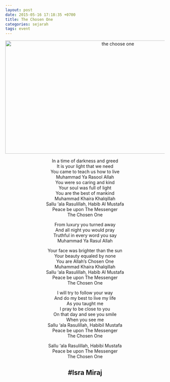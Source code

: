 ```yaml
---
layout: post
date: 2015-05-16 17:18:35 +0700
title: The Chosen One
categories: sejarah
tags: event
---
```

<p style="text-align: center;"><a href="https://eggoez.bitbucket.io/wp-content/uploads/2015/05/the-choose-one.jpg"><img class="aligncenter wp-image-1699 " src="https://eggoez.bitbucket.io/wp-content/uploads/2015/05/the-choose-one.jpg" alt="the choose one" width="696" height="357" /></a></p>
<p><center>In a time of darkness and greed<br />
It is your light that we need<br />
You came to teach us how to live<br />
Muhammad Ya Rasool Allah<br />
You were so caring and kind<br />
Your soul was full of light<br />
You are the best of mankind<br />
Muhammad Khaira Khalqillah<br />
Sallu ‘ala Rasulillah, Habib Al Mustafa<br />
Peace be upon The Messenger<br />
The Chosen One<span id="more-1698"></span></p>
<p>From luxury you turned away<br />
And all night you would pray<br />
Truthful in every word you say<br />
Muhammad Ya Rasul Allah</p>
<p>Your face was brighter than the sun<br />
Your beauty equaled by none<br />
You are Allah’s Chosen One<br />
Muhammad Khaira Khalqillah<br />
Sallu ‘ala Rasulillah, Habib Al Mustafa<br />
Peace be upon The Messenger<br />
The Chosen One</p>
<p>I will try to follow your way<br />
And do my best to live my life<br />
As you taught me<br />
I pray to be close to you<br />
On that day and see you smile<br />
When you see me<br />
Sallu ‘ala Rasulillah, Habibil Mustafa<br />
Peace be upon The Messenger<br />
The Chosen One</p>
<p>Sallu ‘ala Rasulillah, Habibi Mustafa<br />
Peace be upon The Messenger<br />
The Chosen One</p>
<h2>#Isra Miraj</h2>
<p>&nbsp;</center></p>